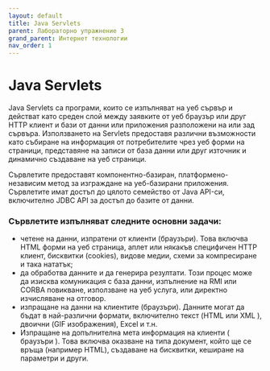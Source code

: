 ```yaml
---
layout: default
title: Java Servlets
parent: Лабораторно упражнение 3
grand_parent: Интернет технологии
nav_order: 1
---
```


# Java Servlets

Java Servlets са програми, които се изпълняват на уеб сървър и действат като среден слой между заявките от уеб браузър или друг HTTP клиент и бази от данни или приложения разположени на или зад сървъра. Използването на Servlets предоставя различни възможности като събиране на информация от потребителите чрез уеб форми на страници, представяне на записи от база данни или друг източник и динамично създаване на уеб страници.

Сървлетите предоставят компонентно-базиран, платформено-независим метод за изграждане на уеб-базирани приложения. Сървлетите имат достъп до цялото семейство от Java API-си, включително JDBC API за достъп до базите от данни.

### Сървлетите изпълняват следните основни задачи:

* четене на данни, изпратени от клиенти (браузъри). Това включва HTML форми на уеб страница, аплет или някакъв специфичен HTTP клиент, бисквитки (cookies), видове медии, схеми за компресиране и така нататък;
* да обработва данните и да генерира резултати. Този процес може да изисква комуникация с база данни, изпълнение на RMI или CORBA повикване, използване на уеб услуга, или директно изчисляване на отговор.
* изпращане на данни на клиентите (браузъри). Данните могат да бъдат в най-различни формати, включително текст (HTML или XML ), двоични (GIF изображения), Excel и т.н.
* Изпращане на допълнителна мета информация на клиенти ( браузъри ). Това включва оказване на типа документ, който ще се връща (например HTML), създаване на бисквитки, кеширане на параметри и други.
